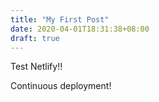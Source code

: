 ```yaml
---
title: "My First Post"
date: 2020-04-01T18:31:38+08:00
draft: true
---
```


Test Netlify!!

Continuous deployment!
